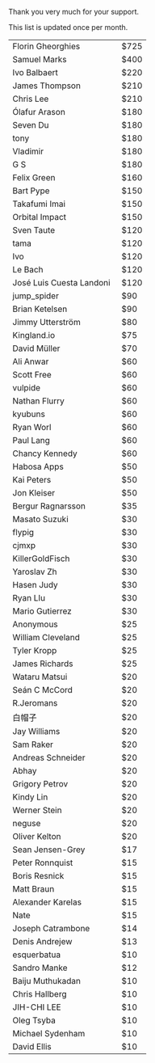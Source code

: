 Thank you very much for your support.

This list is updated once per month.

<table>
<tr><td width=200>Florin Gheorghies<td>$725
<tr><td>Samuel Marks<td>$400
<tr><td>Ivo Balbaert <td>$220
<tr><td> James Thompson<td>$210
<tr><td>Chris Lee <td>$210
<tr><td>Ólafur Arason <td>$180
<tr><td> Seven Du<td>$180
<tr><td>tony <td>$180
<tr><td>Vladimir <td>$180
<tr><td>G S <td>$180
<tr><td>Felix Green <td>$160
<tr><td>Bart Pype <td>$150
<tr><td>Takafumi Imai <td>$150
<tr><td>Orbital Impact <td>$150
<tr><td> Sven Taute<td>$120
<tr><td>tama <td>$120
<tr><td>Ivo <td>$120
<tr><td> Le Bach<td>$120
<tr><td> José Luis Cuesta Landoni<td>$120
<tr><td>jump_spider <td>$90
<tr><td> Brian Ketelsen<td>$90
<tr><td> Jimmy Utterström<td>$80
<tr><td>Kingland.io <td>$75
<tr><td>David Müller <td>$70
<tr><td>Ali Anwar <td>$60
<tr><td> Scott Free<td>$60
<tr><td>vulpide <td>$60
<tr><td>Nathan Flurry <td>$60
<tr><td> kyubuns<td>$60
<tr><td>Ryan Worl <td>$60
<tr><td> Paul Lang<td>$60
<tr><td> Chancy Kennedy<td>$60
<tr><td>Habosa Apps  <td>$50
<tr><td>Kai Peters<td>$50
<tr><td>Jon Kleiser <td> $50
<tr><td>Bergur Ragnarsson <td>$35
<tr><td> Masato Suzuki<td>$30
<tr><td>flypig <td>$30
<tr><td>cjmxp <td>$30
<tr><td>KillerGoldFisch <td>$30
<tr><td>Yaroslav Zh <td>$30
<tr><td> Hasen Judy<td>$30
<tr><td>Ryan LIu <td>$30
<tr><td> Mario Gutierrez<td>$30
<tr><td>Anonymous<td>$25
<tr><td>William Cleveland<td>$25
<tr><td>Tyler Kropp <td>$25

<tr><td>James Richards  <td>$25
<tr><td>Wataru Matsui<td>$20
<tr><td> Seán C McCord<td>$20
<tr><td> R.Jeromans<td>$20
<tr><td> 白帽子<td>$20
<tr><td> Jay Williams<td>$20
<tr><td> Sam Raker<td>$20
<tr><td> Andreas Schneider<td>$20
<tr><td> Abhay<td>$20
<tr><td>Grigory Petrov <td>$20
<tr><td> Kindy Lin<td>$20
<tr><td> Werner Stein<td>$20
<tr><td>neguse<td>$20
<tr><td>Oliver Kelton<td>$20
<tr><td>Sean Jensen-Grey  <td>$17
<tr><td>Peter Ronnquist<td>$15
<tr><td>Boris Resnick<td>$15
<tr><td>Matt Braun<td>$15
<tr><td>Alexander Karelas<td>$15
<tr><td>Nate<td>$15
<tr><td>Joseph Catrambone<td>$14
<tr><td>Denis Andrejew<td>$13
<tr><td>esquerbatua<td>$10
<tr><td>Sandro Manke<td>$12
<tr><td>Baiju Muthukadan<td>$10
<tr><td>Chris Hallberg<td>$10
<tr><td>JIH-CHI LEE<td>$10
<tr><td>Oleg Tsyba  <td>$10
<tr><td> Michael Sydenham<td> $10
<tr><td>David Ellis  <td>$10

</table>